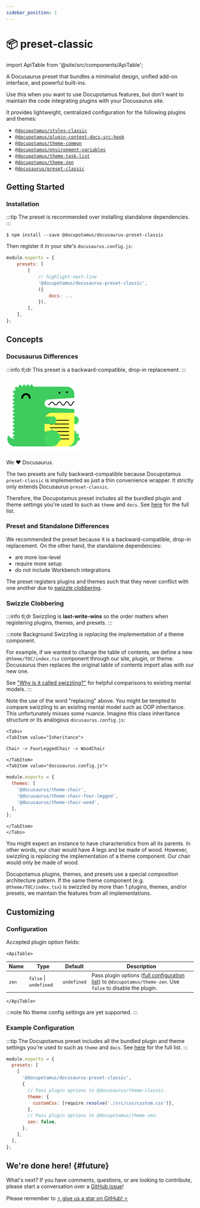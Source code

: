 ```yaml
---
sidebar_position: 1
---
```


# 📦 preset-classic

import ApiTable from '@site/src/components/ApiTable';

A Docusaurus preset that bundles a minimalist design, unified add-on interface,
and powerful built-ins.

Use this when you want to use Docupotamus features, but don't want to maintain
the code integrating plugins with your Docusaurus site.

It provides lightweight, centralized configuration for the following plugins and
themes:

- [`@docupotamus/styles-classic`](../styles/styles-classic.md)
- [`@docupotamus/plugin-content-docs-src-hook`](../plugins/plugin-content-docs-src-hook.md)
- [`@docupotamus/theme-common`](../themes/theme-common.md)
- [`@docupotamus/environment-variables`](../themes/theme-environment-variables.md)
- [`@docupotamus/theme-task-list`](../themes/theme-task-list.md)
- [`@docupotamus/theme-zen`](../themes/theme-zen.md)
- [`@docusaurus/preset-classic`](#docusaurus-differences)

## Getting Started

### Installation

<!-- If change, then change: ../quickstart.md -->

:::tip
The preset is recommended over installing standalone dependencies.
:::

```shell npm2yarn
$ npm install --save @docupotamus/docusaurus-preset-classic
```

Then register it in your site's `docusaurus.config.js`:

```js title="docusaurus.config.js"
module.exports = {
    presets: [
        [
            // highlight-next-line
            '@docupotamus/docusaurus-preset-classic',
            ({
                docs: ...
            }),
        ],
    ],
};
```

## Concepts

### Docusaurus Differences

:::info tl;dr
This preset is a backward-compatible, drop-in replacement.
:::

![docusaurus-logo](../../static/img/docusaurus-logo.png)

We ❤️ Docusaurus.

The two presets are fully backward-compatible because Docupotamus
`preset-classic` is implemented as just a thin convenience wrapper. It strictly
only extends Docusaurus `preset-classic`.

Therefore, the Docupotamus preset includes all the bundled plugin and theme
settings you're used to such as `theme` and `docs`. See [here](https://docusaurus.io/docs/using-plugins#docusauruspreset-classic)
for the full list.

### Preset and Standalone Differences

We recommended the preset because it is a backward-compatible, drop-in
replacement. On the other hand, the standalone dependencies:

- are more low-level
- require more setup
- do not include Workbench integrations

The preset registers plugins and themes such that they never conflict with one
another due to [swizzle clobbering](#swizzle-clobbering).

### Swizzle Clobbering

:::info tl;dr
Swizzling is **last-write-wins** so the order matters when registering plugins,
themes, and presets.
:::

:::note Background
Swizzling is _replacing_ the implementation of a theme component.

For example, if we wanted to change the table of contents, we define a new
`@theme/TOC/index.tsx` component through our site, plugin, or theme. Docusaurus then
replaces the original table of contents import alias with our new one.

See ["Why is it called swizzling?"](https://docusaurus.io/docs/swizzling) for
helpful comparisons to existing mental models.
:::

Note the use of the word "replacing" above. You might be tempted to compare
swizzling to an existing mental model such as OOP inheritance. This
unfortunately misses some nuance. Imagine this class inheritance structure or
its analogous `docusaurus.config.js`:

```mdx-code-block
<Tabs>
<TabItem value="Inheritance">
```

```text
Chair -> FourLeggedChair -> WoodChair
```

```mdx-code-block
</TabItem>
<TabItem value="docusaurus.config.js">
```

```js title="docusaurus.config.js"
module.exports = {
  themes: [
    '@docusaurus/theme-chair',
    '@docusaurus/theme-chair-four-legged',
    '@docusaurus/theme-chair-wood',
  ],
};
```

```mdx-code-block
</TabItem>
</Tabs>
```

You might expect an instance to have characteristics from all its parents. In
other words, our chair would have 4 legs and be made of wood. However, swizzling
is _replacing_ the implementation of a theme component. Our chair would only be
made of wood.

Docupotamus plugins, themes, and presets use a special _composition_
architecture pattern. If the same theme component (e.g. `@theme/TOC/index.tsx`)
is swizzled by more than 1 plugins, themes, and/or presets, we maintain the
features from all implementations.

## Customizing

### Configuration

Accepted plugin option fields:

<!-- Use HTML because ApiTable does not yet support links with anchors using the
Markdown syntax. -->

```mdx-code-block
<ApiTable>
```

| Name  | Type                       | Default     | Description                                                                                                                                                                   |
| ----- | -------------------------- | ----------- | ----------------------------------------------------------------------------------------------------------------------------------------------------------------------------- |
| `zen` | `false` &#124; `undefined` | `undefined` | Pass plugin options (<a href="../themes/theme-zen#configuration" target="_blank">full configuration list</a>) to `@docupotamus/theme-zen`. Use `false` to disable the plugin. |

```mdx-code-block
</ApiTable>
```

:::note
No theme config settings are yet supported.
:::

### Example Configuration

:::tip
The Docupotamus preset includes all the bundled plugin and theme settings you're
used to such as `theme` and `docs`. See [here](https://docusaurus.io/docs/using-plugins#docusauruspreset-classic)
for the full list.
:::

```js title="docusaurus.config.js"
module.exports = {
  presets: [
    [
      '@docupotamus/docusaurus-preset-classic',
      {
        // Pass plugin options to @docusaurus/theme-classic.
        theme: {
          customCss: [require.resolve('./src/css/custom.css')],
        },
        // Pass plugin options to @docupotamus/theme-zen.
        zen: false,
      },
    ],
  ],
};
```

## We're done here! {#future}

What's next? If you have comments, questions, or are looking to contribute,
please start a conversation over a [GitHub issue](https://github.com/docupotamus/docupotamus/issues?q=is%3Aopen+is%3Aissue+label%3ACommon)!

Please remember to [⭐ give us a star on GitHub! ⭐](https://github.com/docupotamus/docupotamus)
